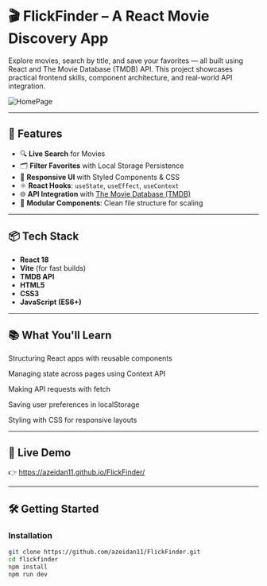 # 🎬 FlickFinder – A React Movie Discovery App

Explore movies, search by title, and save your favorites — all built using React and The Movie Database (TMDB) API. This project showcases practical frontend skills, component architecture, and real-world API integration.

![HomePage](https://github.com/user-attachments/assets/a3e31376-b56b-4bd4-a77c-364d551d637e)

---

## 🚀 Features

- 🔍 **Live Search** for Movies
- 🗂️ **Filter Favorites** with Local Storage Persistence
- 🎨 **Responsive UI** with Styled Components & CSS
- ⚛️ **React Hooks**: `useState`, `useEffect`, `useContext`
- 🌐 **API Integration** with [The Movie Database (TMDB)](https://www.themoviedb.org/)
- 📁 **Modular Components**: Clean file structure for scaling

---

## 📦 Tech Stack

- **React 18**
- **Vite** (for fast builds)
- **TMDB API**
- **HTML5**
- **CSS3**
- **JavaScript (ES6+)**

---

## 📚 What You'll Learn
Structuring React apps with reusable components

Managing state across pages using Context API

Making API requests with fetch 

Saving user preferences in localStorage

Styling with CSS for responsive layouts


---
## 📸 Live Demo
👉 https://azeidan11.github.io/FlickFinder/

---

## 🛠️ Getting Started

### Installation

```bash
git clone https://github.com/azeidan11/FlickFinder.git
cd flickfinder
npm install
npm run dev

